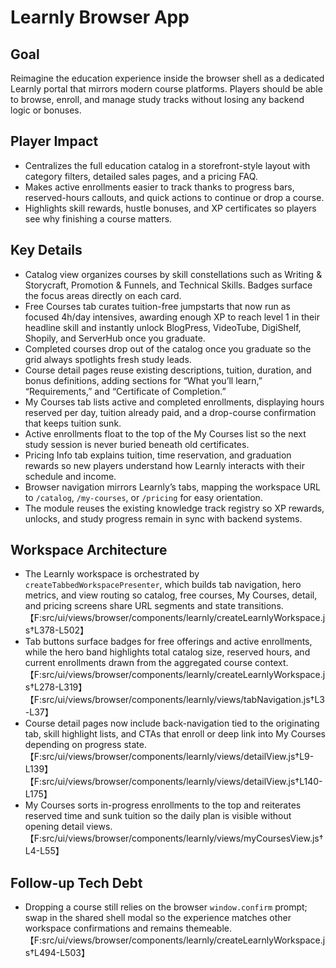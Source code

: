 # Learnly Browser App

## Goal
Reimagine the education experience inside the browser shell as a dedicated Learnly portal that mirrors modern course platforms. Players should be able to browse, enroll, and manage study tracks without losing any backend logic or bonuses.

## Player Impact
- Centralizes the full education catalog in a storefront-style layout with category filters, detailed sales pages, and a pricing FAQ.
- Makes active enrollments easier to track thanks to progress bars, reserved-hours callouts, and quick actions to continue or drop a course.
- Highlights skill rewards, hustle bonuses, and XP certificates so players see why finishing a course matters.

## Key Details
- Catalog view organizes courses by skill constellations such as Writing & Storycraft, Promotion & Funnels, and Technical Skills. Badges surface the focus areas directly on each card.
- Free Courses tab curates tuition-free jumpstarts that now run as focused 4h/day intensives, awarding enough XP to reach level 1 in their headline skill and instantly unlock BlogPress, VideoTube, DigiShelf, Shopily, and ServerHub once you graduate.
- Completed courses drop out of the catalog once you graduate so the grid always spotlights fresh study leads.
- Course detail pages reuse existing descriptions, tuition, duration, and bonus definitions, adding sections for “What you’ll learn,” “Requirements,” and “Certificate of Completion.”
- My Courses tab lists active and completed enrollments, displaying hours reserved per day, tuition already paid, and a drop-course confirmation that keeps tuition sunk.
- Active enrollments float to the top of the My Courses list so the next study session is never buried beneath old certificates.
- Pricing Info tab explains tuition, time reservation, and graduation rewards so new players understand how Learnly interacts with their schedule and income.
- Browser navigation mirrors Learnly’s tabs, mapping the workspace URL to `/catalog`, `/my-courses`, or `/pricing` for easy orientation.
- The module reuses the existing knowledge track registry so XP rewards, unlocks, and study progress remain in sync with backend systems.

## Workspace Architecture
- The Learnly workspace is orchestrated by `createTabbedWorkspacePresenter`, which builds tab navigation, hero metrics, and view routing so catalog, free courses, My Courses, detail, and pricing screens share URL segments and state transitions.【F:src/ui/views/browser/components/learnly/createLearnlyWorkspace.js†L378-L502】
- Tab buttons surface badges for free offerings and active enrollments, while the hero band highlights total catalog size, reserved hours, and current enrollments drawn from the aggregated course context.【F:src/ui/views/browser/components/learnly/createLearnlyWorkspace.js†L278-L319】【F:src/ui/views/browser/components/learnly/views/tabNavigation.js†L3-L37】
- Course detail pages now include back-navigation tied to the originating tab, skill highlight lists, and CTAs that enroll or deep link into My Courses depending on progress state.【F:src/ui/views/browser/components/learnly/views/detailView.js†L9-L139】【F:src/ui/views/browser/components/learnly/views/detailView.js†L140-L175】
- My Courses sorts in-progress enrollments to the top and reiterates reserved time and sunk tuition so the daily plan is visible without opening detail views.【F:src/ui/views/browser/components/learnly/views/myCoursesView.js†L4-L55】

## Follow-up Tech Debt
- Dropping a course still relies on the browser `window.confirm` prompt; swap in the shared shell modal so the experience matches other workspace confirmations and remains themeable.【F:src/ui/views/browser/components/learnly/createLearnlyWorkspace.js†L494-L503】
